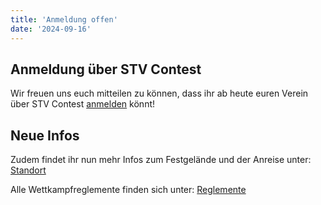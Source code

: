 ```yaml
---
title: 'Anmeldung offen'
date: '2024-09-16'
---
```



Anmeldung über STV Contest
--------------------------

Wir freuen uns euch mitteilen zu können,
dass ihr ab heute euren Verein über STV Contest [anmelden](/turnbetrieb/anmeldung) könnt!


Neue Infos
----------

Zudem findet ihr nun mehr Infos zum Festgelände und der Anreise unter: [Standort](/turnbetrieb/standort)

Alle Wettkampfreglemente finden sich unter: [Reglemente](/turnbetrieb/reglemente)
